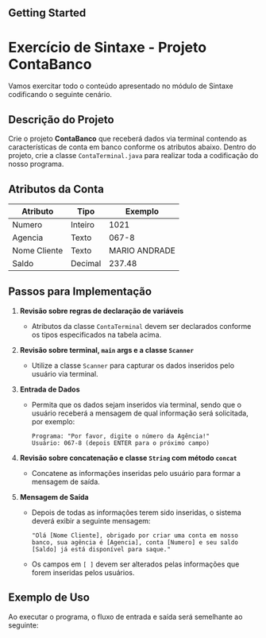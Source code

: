## Getting Started

# Exercício de Sintaxe - Projeto ContaBanco

Vamos exercitar todo o conteúdo apresentado no módulo de Sintaxe codificando o seguinte cenário.

## Descrição do Projeto

Crie o projeto **ContaBanco** que receberá dados via terminal contendo as características de conta em banco conforme os atributos abaixo. Dentro do projeto, crie a classe `ContaTerminal.java` para realizar toda a codificação do nosso programa.

## Atributos da Conta

| Atributo      | Tipo    | Exemplo        |
|---------------|---------|----------------|
| Numero        | Inteiro | 1021           |
| Agencia       | Texto   | 067-8          |
| Nome Cliente  | Texto   | MARIO ANDRADE  |
| Saldo         | Decimal | 237.48         |

## Passos para Implementação

1. **Revisão sobre regras de declaração de variáveis**
   - Atributos da classe `ContaTerminal` devem ser declarados conforme os tipos especificados na tabela acima.

2. **Revisão sobre terminal, `main` args e a classe `Scanner`**
   - Utilize a classe `Scanner` para capturar os dados inseridos pelo usuário via terminal.

3. **Entrada de Dados**
   - Permita que os dados sejam inseridos via terminal, sendo que o usuário receberá a mensagem de qual informação será solicitada, por exemplo:
     ```
     Programa: "Por favor, digite o número da Agência!"
     Usuário: 067-8 (depois ENTER para o próximo campo)
     ```

4. **Revisão sobre concatenação e classe `String` com método `concat`**
   - Concatene as informações inseridas pelo usuário para formar a mensagem de saída.

5. **Mensagem de Saída**
   - Depois de todas as informações terem sido inseridas, o sistema deverá exibir a seguinte mensagem:
     ```
     "Olá [Nome Cliente], obrigado por criar uma conta em nosso banco, sua agência é [Agencia], conta [Numero] e seu saldo [Saldo] já está disponível para saque."
     ```
   - Os campos em `[ ]` devem ser alterados pelas informações que forem inseridas pelos usuários.

## Exemplo de Uso

Ao executar o programa, o fluxo de entrada e saída será semelhante ao seguinte:

